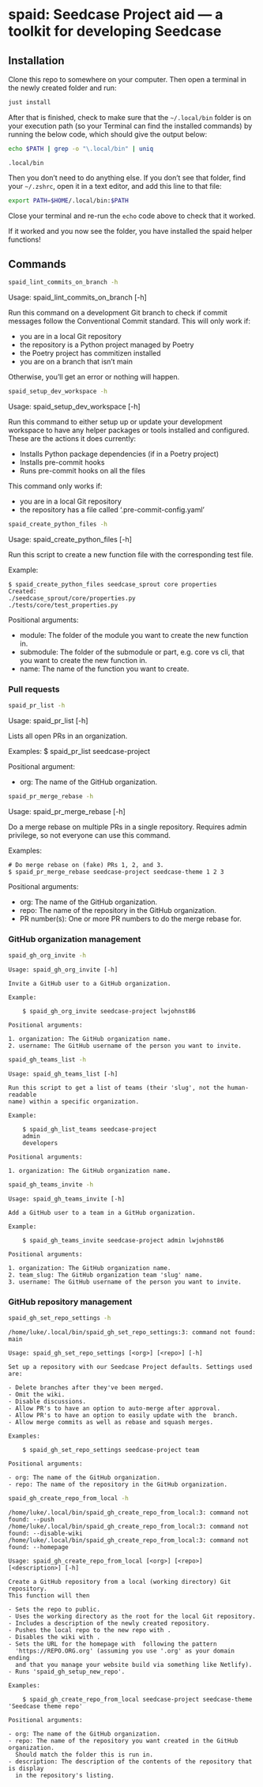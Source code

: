 

<!-- Don't edit README.md directly, edit README.qmd and render to Markdown via `just build-readme` -->

# spaid: Seedcase Project aid — a toolkit for developing Seedcase

## Installation

Clone this repo to somewhere on your computer. Then open a terminal in
the newly created folder and run:

``` bash
just install
```

After that is finished, check to make sure that the `~/.local/bin`
folder is on your execution path (so your Terminal can find the
installed commands) by running the below code, which should give the
output below:

``` bash
echo $PATH | grep -o "\.local/bin" | uniq
```

    .local/bin

Then you don’t need to do anything else. If you don’t see that folder,
find your `~/.zshrc`, open it in a text editor, and add this line to
that file:

``` bash
export PATH=$HOME/.local/bin:$PATH
```

Close your terminal and re-run the `echo` code above to check that it
worked.

If it worked and you now see the folder, you have installed the spaid
helper functions!

## Commands

``` bash
spaid_lint_commits_on_branch -h
```

Usage: spaid_lint_commits_on_branch \[-h\]

Run this command on a development Git branch to check if commit messages
follow the Conventional Commit standard. This will only work if:

- you are in a local Git repository
- the repository is a Python project managed by Poetry
- the Poetry project has commitizen installed
- you are on a branch that isn’t main

Otherwise, you’ll get an error or nothing will happen.

``` bash
spaid_setup_dev_workspace -h
```

Usage: spaid_setup_dev_workspace \[-h\]

Run this command to either setup up or update your development workspace
to have any helper packages or tools installed and configured. These are
the actions it does currently:

- Installs Python package dependencies (if in a Poetry project)
- Installs pre-commit hooks
- Runs pre-commit hooks on all the files

This command only works if:

- you are in a local Git repository
- the repository has a file called ‘.pre-commit-config.yaml’

``` bash
spaid_create_python_files -h
```

Usage: spaid_create_python_files \[-h\]

Run this script to create a new function file with the corresponding
test file.

Example:

    $ spaid_create_python_files seedcase_sprout core properties
    Created:
    ./seedcase_sprout/core/properties.py
    ./tests/core/test_properties.py

Positional arguments:

- module: The folder of the module you want to create the new function
  in.
- submodule: The folder of the submodule or part, e.g. core vs cli, that
  you want to create the new function in.
- name: The name of the function you want to create.

### Pull requests

``` bash
spaid_pr_list -h
```

Usage: spaid_pr_list \[-h\]

Lists all open PRs in an organization.

Examples: \$ spaid_pr_list seedcase-project

Positional argument:

- org: The name of the GitHub organization.

``` bash
spaid_pr_merge_rebase -h
```

Usage: spaid_pr_merge_rebase \[-h\]

Do a merge rebase on multiple PRs in a single repository. Requires admin
privilege, so not everyone can use this command.

Examples:

    # Do merge rebase on (fake) PRs 1, 2, and 3.
    $ spaid_pr_merge_rebase seedcase-project seedcase-theme 1 2 3

Positional arguments:

- org: The name of the GitHub organization.
- repo: The name of the repository in the GitHub organization.
- PR number(s): One or more PR numbers to do the merge rebase for.

### GitHub organization management

``` bash
spaid_gh_org_invite -h
```


    Usage: spaid_gh_org_invite [-h]

    Invite a GitHub user to a GitHub organization.

    Example:

        $ spaid_gh_org_invite seedcase-project lwjohnst86

    Positional arguments:

    1. organization: The GitHub organization name.
    2. username: The GitHub username of the person you want to invite.

``` bash
spaid_gh_teams_list -h
```


    Usage: spaid_gh_teams_list [-h]

    Run this script to get a list of teams (their 'slug', not the human-readable
    name) within a specific organization.

    Example:

        $ spaid_gh_list_teams seedcase-project
        admin
        developers

    Positional arguments:

    1. organization: The GitHub organization name.

``` bash
spaid_gh_teams_invite -h
```


    Usage: spaid_gh_teams_invite [-h]

    Add a GitHub user to a team in a GitHub organization.

    Example:

        $ spaid_gh_teams_invite seedcase-project admin lwjohnst86

    Positional arguments:

    1. organization: The GitHub organization name.
    2. team_slug: The GitHub organization team 'slug' name.
    3. username: The GitHub username of the person you want to invite.

### GitHub repository management

``` bash
spaid_gh_set_repo_settings -h
```

    /home/luke/.local/bin/spaid_gh_set_repo_settings:3: command not found: main

    Usage: spaid_gh_set_repo_settings [<org>] [<repo>] [-h]

    Set up a repository with our Seedcase Project defaults. Settings used are:

    - Delete branches after they've been merged.
    - Omit the wiki.
    - Disable discussions.
    - Allow PR's to have an option to auto-merge after approval.
    - Allow PR's to have an option to easily update with the  branch.
    - Allow merge commits as well as rebase and squash merges.

    Examples:

        $ spaid_gh_set_repo_settings seedcase-project team

    Positional arguments:

    - org: The name of the GitHub organization.
    - repo: The name of the repository in the GitHub organization.

``` bash
spaid_gh_create_repo_from_local -h
```

    /home/luke/.local/bin/spaid_gh_create_repo_from_local:3: command not found: --push
    /home/luke/.local/bin/spaid_gh_create_repo_from_local:3: command not found: --disable-wiki
    /home/luke/.local/bin/spaid_gh_create_repo_from_local:3: command not found: --homepage

    Usage: spaid_gh_create_repo_from_local [<org>] [<repo>] [<description>] [-h]

    Create a GitHub repository from a local (working directory) Git repository.
    This function will then

    - Sets the repo to public.
    - Uses the working directory as the root for the local Git repository.
    - Includes a description of the newly created repository.
    - Pushes the local repo to the new repo with .
    - Disables the wiki with .
    - Sets the URL for the homepage with  following the pattern
      'https://REPO.ORG.org' (assuming you use '.org' as your domain ending
      and that you manage your website build via something like Netlify).
    - Runs 'spaid_gh_setup_new_repo'.

    Examples:

        $ spaid_gh_create_repo_from_local seedcase-project seedcase-theme 'Seedcase theme repo'

    Positional arguments:

    - org: The name of the GitHub organization.
    - repo: The name of the repository you want created in the GitHub organization.
      Should match the folder this is run in.
    - description: The description of the contents of the repository that is display
      in the repository's listing.

